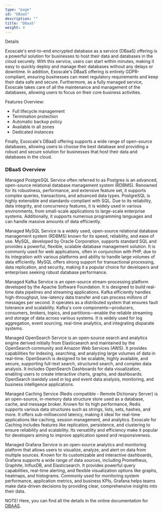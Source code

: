 ```yaml
---
type: "page"
id: "DBaaS"
description: ""
title: "DBaaS"
weight: 4
---
```


Details

Exoscale's end-to-end encrypted database as a service (DBaaS) offering is a powerful solution for businesses to host their data and databases in the cloud securely. With this service, users can start within minutes, making it easy to quickly deploy and manage their databases without any delays or downtime. In addition, Exoscale's DBaaS offering is entirely GDPR-compliant, ensuring businesses can meet regulatory requirements and keep their data safe and secure. Furthermore, as a fully managed service, Exoscale takes care of all the maintenance and management of the databases, allowing users to focus on their core business activities.

Features Overview:
 - Full lifecycle management
 - Termination protection
 - Automatic backup policy
 - Available in all zones
 - Dedicated instances

Finally, Exoscale's DBaaS offering supports a wide range of open-source databases, allowing users to choose the best database and providing a robust and secure solution for businesses that host their data and databases in the cloud.

### DBaaS Overview

Managed PostgreSQL Service often referred to as Postgres is an advanced, open-source relational database management system (RDBMS). Renowned for its robustness, performance, and extensive feature set, it supports complex queries, transactions, and advanced data types. PostgreSQL is highly extensible and standards-compliant with SQL. Due to its reliability, data integrity, and concurrency features, it is widely used in various environments, from small-scale applications to large-scale enterprise systems. Additionally, it supports numerous programming languages and can handle massive amounts of data efficiently.

Managed MySQL Service is a widely used, open-source relational database management system (RDBMS) known for its speed, reliability, and ease of use. MySQL, developed by Oracle Corporation, supports standard SQL and provides a powerful, flexible, scalable database management solution. It is commonly used for web applications, often in conjunction with PHP, due to its integration with various platforms and ability to handle large volumes of data efficiently. MySQL offers strong support for transactional processing, data replication, and security, making it a popular choice for developers and enterprises seeking robust database performance.

Managed Kafka Service is an open-source stream-processing platform developed by the Apache Software Foundation. It is designed to build real-time data pipelines and streaming applications. Kafka efficiently handles high-throughput, low-latency data transfer and can process millions of messages per second. It operates as a distributed system that ensures fault tolerance and scalability. Kafka's core components—producers, consumers, brokers, topics, and partitions—enable the reliable streaming and storage of data across various systems. It is widely used for log aggregation, event sourcing, real-time analytics, and integrating disparate systems.

Managed OpenSearch Service is an open-source search and analytics engine derived initially from Elasticsearch and maintained by the OpenSearch community and Amazon Web Services (AWS). It provides capabilities for indexing, searching, and analyzing large volumes of data in real-time. OpenSearch is designed to be scalable, highly available, and secure, supporting full-text search, structured search, and complex data analysis. It includes OpenSearch Dashboards for data visualization, enabling users to create interactive charts, graphs, and dashboards. OpenSearch iswidely used in log and event data analysis, monitoring, and business intelligence applications.

Managed Caching Service (Redis compatible - Remote Dictionary Server) is an open-source, in-memory data structure store used as a database, cache, and message broker. Known for its high performance, Redis supports various data structures such as strings, lists, sets, hashes, and more. It offers sub-millisecond latency, making it ideal for real-time applications like caching, session management, and analytics. Exoscale for Caching includes features like replication, persistence, and clustering to ensure reliability and scalability. Its versatility and efficiency make it popular for developers aiming to improve application speed and responsiveness.

Managed Grafana Service is an open-source analytics and monitoring platform that allows users to visualize, analyze, and alert on data from multiple sources. Known for its customizable and interactive dashboards, Grafana supports a wide range of data sources, including Prometheus, Graphite, InfluxDB, and Elasticsearch. It provides powerful query capabilities, real-time alerting, and flexible visualization options like graphs, heatmaps, and histograms. Commonly used for monitoring system performance, application metrics, and business KPIs, Grafana helps teams make data-driven decisions by providing clear, comprehensive insights into their data.

NOTE! Here, you can find all the details in the online documentation for [DBAAS](https://community.exoscale.com/product/dbaas/).
